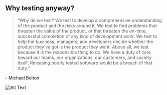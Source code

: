 ## Why testing anyway?

> “Why do we test? We test to develop a comprehensive understanding of the product and the risks
> around it. We test to find problems that threaten the value of the product, or that threaten the
> on-time, successful completion of any kind of development work. We test to help the business,
> managers, and developers decide whether the product they’ve got is the product they want.
> Above all, we test because it is the responsible thing to do. We have a duty of care toward our
> teams, our organizations, our customers, and society itself. Releasing poorly tested software
> would be a breach of that duty.”

\- Michael Bolton


![Alt Text](https://media.giphy.com/media/3o7rbPDRHIHwbmcOBy/giphy.gif)